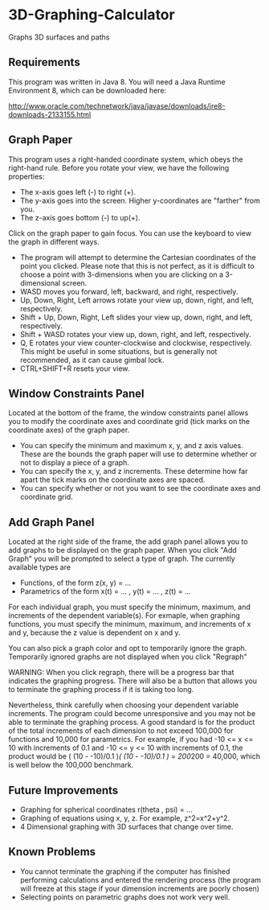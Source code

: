 3D-Graphing-Calculator
======================

Graphs 3D surfaces and paths

Requirements
-----
This program was written in Java 8. You will need a Java Runtime Environment 8, which can be downloaded here:

http://www.oracle.com/technetwork/java/javase/downloads/jre8-downloads-2133155.html

Graph Paper
-----

This program uses a right-handed coordinate system, which obeys the right-hand rule. Before you rotate your view, we have the following properties:

* The x-axis goes left (-) to right (+).
* The y-axis goes into the screen. Higher y-coordinates are "farther" from you.
* The z-axis goes bottom (-) to up(+).

Click on the graph paper to gain focus. You can use the keyboard to view the graph in different ways.

* The program will attempt to determine the Cartesian coordinates of the point you clicked. Please note that this is not perfect, as it is difficult to choose a point with 3-dimensions when you are clicking on a 3-dimensional screen.
* WASD moves you forward, left, backward, and right, respectively.
* Up, Down, Right, Left arrows rotate your view up, down, right, and left, respectively.
* Shift + Up, Down, Right, Left slides your view up, down, right, and left, respectively.
* Shift + WASD rotates your view up, down, right, and left, respectively.
* Q, E rotates your view counter-clockwise and clockwise, respectively. This might be useful in some situations, but is generally not recommended, as it can cause gimbal lock.
* CTRL+SHIFT+R resets your view.

Window Constraints Panel
-----

Located at the bottom of the frame, the window constraints panel allows you to modify the coordinate axes and coordinate grid (tick marks on the coordinate axes) of the graph paper.

* You can specify the minimum and maximum x, y, and z axis values. These are the bounds the graph paper will use to determine whether or not to display a piece of a graph.
* You can specify the x, y, and z increments. These determine how far apart the tick marks on the coordinate axes are spaced.
* You can specify whether or not you want to see the coordinate axes and coordinate grid.

Add Graph Panel
-----

Located at the right side of the frame, the add graph panel allows you to add graphs to be displayed on the graph paper. When you click "Add Graph" you will be prompted to select a type of graph. The currently available types are

* Functions, of the form z(x, y) = ...
* Parametrics of the form x(t) = ... , y(t) = ... , z(t) = ...

For each individual graph, you must specify the minimum, maximum, and increments of the dependent variable(s). For exmaple, when graphing functions, you must specify the minimum, maximum, and increments of x and y, because the z value is dependent on x and y.

You can also pick a graph color and opt to temporarily ignore the graph. Temporarily ignored graphs are not displayed when you click "Regraph"

WARNING: When you click regraph, there will be a progress bar that indicates the graphing progress. There will also be a button that allows you to terminate the graphing process if it is taking too long. 

Nevertheless, think carefully when choosing your dependent variable increments. The program could become unresponsive and you may not be able to terminate the graphing process. A good standard is for the product of the total increments of each dimension to not exceed 100,000 for functions and 10,000 for parametrics. For example, if you had -10 <= x <= 10 with increments of 0.1 and -10 <= y <= 10 with increments of 0.1, the product would be ( (10 - -10)/0.1 )*( (10 - -10)/0.1 ) = 200*200 = 40,000, which is well below the 100,000 benchmark.

Future Improvements
-----
* Graphing for spherical coordinates r(theta , psi) = ...
* Graphing of equations using x, y, z. For example, z^2=x^2+y^2.
* 4 Dimensional graphing with 3D surfaces that change over time.

Known Problems
-----

* You cannot terminate the graphing if the computer has finished performing calculations and entered the rendering process (the program will freeze at this stage if your dimension increments are poorly chosen)
* Selecting points on parametric graphs does not work very well.
